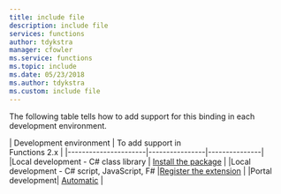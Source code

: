 ```yaml
---
title: include file
description: include file
services: functions
author: tdykstra
manager: cfowler
ms.service: functions
ms.topic: include
ms.date: 05/23/2018
ms.author: tdykstra
ms.custom: include file
---
```


The following table tells how to add support for this binding in each development environment.

| Development environment               | To add support in <br>Functions 2.x  |
|----------------------|----------------|---------------|
|Local development - C# class library       | [Install the package](../articles/azure-functions/functions-triggers-bindings.md#local-csharp) |
|Local development - C# script, JavaScript, F# |[Register the extension](../articles/azure-functions/functions-triggers-bindings.md#local-development-azure-functions-core-tools)         |
|Portal development| [Automatic](../articles/azure-functions/functions-triggers-bindings.md#azure-portal-development)    |